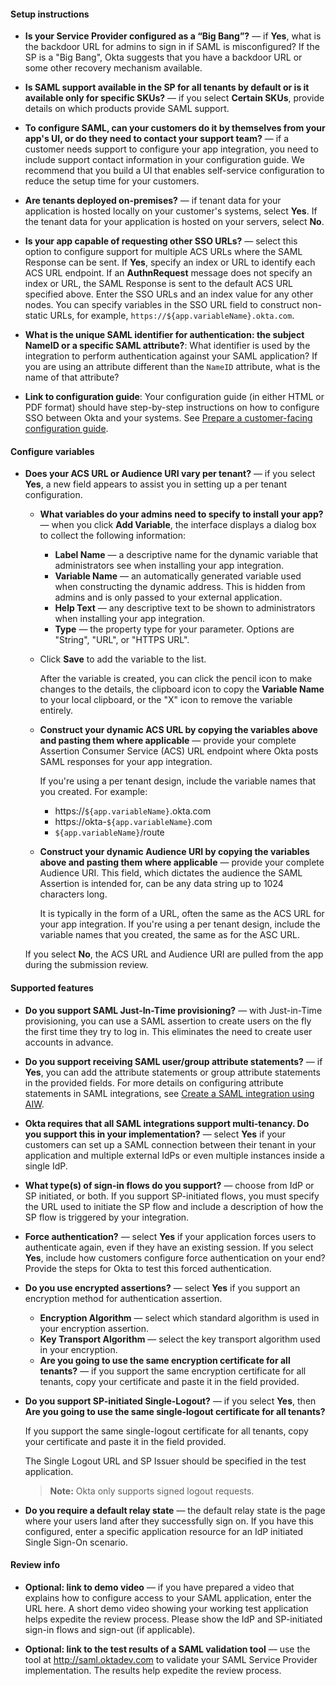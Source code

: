 #### Setup instructions

* **Is your Service Provider configured as a “Big Bang”?** &mdash; if **Yes**, what is the backdoor URL for admins to sign in if SAML is misconfigured? If the SP is a "Big Bang", Okta suggests that you have a backdoor URL or some other recovery mechanism available.

* **Is SAML support available in the SP for all tenants by default or is it available only for specific SKUs?** &mdash; if you select **Certain SKUs**, provide details on which products provide SAML support.

* **To configure SAML, can your customers do it by themselves from your app's UI, or do they need to contact your support team?** &mdash; if a customer needs support to configure your app integration, you need to include support contact information in your configuration guide. We recommend that you build a UI that enables self-service configuration to reduce the setup time for your customers.

* **Are tenants deployed on-premises?** &mdash; if tenant data for your application is hosted locally on your customer's systems, select **Yes**. If the tenant data for your application is hosted on your servers, select **No**.

* **Is your app capable of requesting other SSO URLs?** &mdash; select this option to configure support for multiple ACS URLs where the SAML Response can be sent. If **Yes**, specify an index or URL to identify each ACS URL endpoint. If an **AuthnRequest** message does not specify an index or URL, the SAML Response is sent to the default ACS URL specified above. Enter the SSO URLs and an index value for any other nodes. You can specify variables in the SSO URL field to construct non-static URLs, for example, `https://${app.variableName}.okta.com`.

* **What is the unique SAML identifier for authentication: the subject NameID or a specific SAML attribute?**:  What identifier is used by the integration to perform authentication against your SAML application? If you are using an attribute different than the `NameID` attribute, what is the name of that attribute?

* **Link to configuration guide**: Your configuration guide (in either HTML or PDF format) should have step-by-step instructions on how to configure SSO between Okta and your systems. See [Prepare a customer-facing configuration guide](/docs/guides/submit-app/saml2/main/#prepare-a-customer-facing-configuration-guide).

#### Configure variables

* **Does your ACS URL or Audience URI vary per tenant?** &mdash; if you select **Yes**, a new field appears to assist you in setting up a per tenant configuration.
  * **What variables do your admins need to specify to install your app?** &mdash; when you click **Add Variable**, the interface displays a dialog box to collect the following information:
    * **Label Name** &mdash; a descriptive name for the dynamic variable that administrators see when installing your app integration.
    * **Variable Name** &mdash; an automatically generated variable used when constructing the dynamic address. This is hidden from admins and is only passed to your external application.
    * **Help Text** &mdash; any descriptive text to be shown to administrators when installing your app integration.
    * **Type** &mdash; the property type for your parameter. Options are "String", "URL", or "HTTPS URL".
  * Click **Save** to add the variable to the list.

    After the variable is created, you can click the pencil icon to make changes to the details, the clipboard icon to copy the **Variable Name** to your local clipboard, or the "X" icon to remove the variable entirely.

  * **Construct your dynamic ACS URL by copying the variables above and pasting them where applicable** &mdash; provide your complete Assertion Consumer Service (ACS) URL endpoint where Okta posts SAML responses for your app integration.
  
    If you're using a per tenant design, include the variable names that you created. For example:
    * https://`${app.variableName}`.okta.com
    * https://okta-`${app.variableName}`.com
    * `${app.variableName}`/route

  * **Construct your dynamic Audience URI by copying the variables above and pasting them where applicable** &mdash; provide your complete Audience URI. This field, which dictates the audience the SAML Assertion is intended for, can be any data string up to 1024 characters long.

    It is typically in the form of a URL, often the same as the ACS URL for your app integration. If you're using a per tenant design, include the variable names that you created, the same as for the ASC URL.

  If you select **No**, the ACS URL and Audience URI are pulled from the app during the submission review.

#### Supported features

* **Do you support SAML Just-In-Time provisioning?** &mdash; with Just-in-Time provisioning, you can use a SAML assertion to create users on the fly the first time they try to log in. This eliminates the need to create user accounts in advance.

* **Do you support receiving SAML user/group attribute statements?** &mdash; if **Yes**, you can add the attribute statements or group attribute statements in the provided fields. For more details on configuring attribute statements in SAML integrations, see [Create a SAML integration using AIW](https://help.okta.com/okta_help.htm?id=ext_Apps_App_Integration_Wizard-saml).

* **Okta requires that all SAML integrations support multi-tenancy. Do you support this in your implementation?** &mdash; select **Yes** if your customers can set up a SAML connection between their tenant in your application and multiple external IdPs or even multiple instances inside a single IdP.

* **What type(s) of sign-in flows do you support?** &mdash; choose from IdP or SP initiated, or both. If you support SP-initiated flows, you must specify the URL used to initiate the SP flow and include a description of how the SP flow is triggered by your integration.

* **Force authentication?** &mdash; select **Yes** if your application forces users to authenticate again, even if they have an existing session. If you select **Yes**, include how customers configure force authentication on your end? Provide the steps for Okta to test this forced authentication.

* **Do you use encrypted assertions?** &mdash; select **Yes** if you support an encryption method for authentication assertion.

  * **Encryption Algorithm** &mdash; select which standard algorithm is used in your encryption assertion.
  * **Key Transport Algorithm** &mdash; select the key transport algorithm used in your encryption.
  * **Are you going to use the same encryption certificate for all tenants?** &mdash; if you support the same encryption certificate for all tenants, copy your certificate and paste it in the field provided.

* **Do you support SP-initiated Single-Logout?** &mdash; if you select **Yes**, then **Are you going to use the same single-logout certificate for all tenants?**

    If you support the same single-logout certificate for all tenants, copy your certificate and paste it in the field provided.

    The Single Logout URL and SP Issuer should be specified in the test application.

    >**Note:** Okta only supports signed logout requests.

* **Do you require a default relay state** &mdash; the default relay state is the page where your users land after they successfully sign on. If you have this configured, enter a specific application resource for an IdP initiated Single Sign-On scenario.

#### Review info

* **Optional: link to demo video** &mdash; if you have prepared a video that explains how to configure access to your SAML application, enter the URL here. A short demo video showing your working test application helps expedite the review process. Please show the IdP and SP-initiated sign-in flows and sign-out (if applicable).

* **Optional: link to the test results of a SAML validation tool** &mdash; use the tool at <http://saml.oktadev.com> to validate your SAML Service Provider implementation. The results help expedite the review process.
